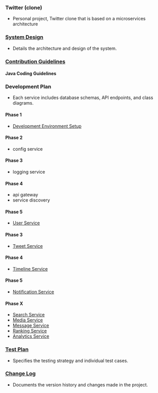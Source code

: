 ### Twitter (clone)
- Personal project, Twitter clone that is based on a microservices architecture


### [System Design](docs/system-design.md)
- Details the architecture and design of the system.


### [Contribution Guidelines](CONTRIBUTING.md)

#### Java Coding Guidelines


### Development Plan
- Each service includes database schemas, API endpoints, and class diagrams.

#### Phase 1
- [Development Environment Setup](development-setup.md)

#### Phase 2
- config service

#### Phase 3
- logging service

#### Phase 4
- api gateway
- service discovery

#### Phase 5
- [User Service](user-service.md)

#### Phase 3 
- [Tweet Service](tweet-service.md)

#### Phase 4
- [Timeline Service](timeline-service.md)

#### Phase 5
- [Notification Service](notification-service.md)

#### Phase X
- [Search Service](search-service.md)
- [Media Service](media-service.md)
- [Message Service](message-service.md)
- [Ranking Service](ranking-service.md)
- [Analytics Service](analytic-service.md)



### [Test Plan](test-plan.md)
- Specifies the testing strategy and individual test cases.


### [Change Log](change-log.md)
- Documents the version history and changes made in the project.
